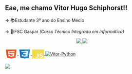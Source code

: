 <h2>Eae, me chamo Vitor Hugo Schiphorst!!</h1>
<p><B>-></B> 📚Estudante 3º ano do Ensino Médio</p>
<p><B>-></B> 👾IFSC Gaspar <I>(Curso Técnico Integrado em Informática)</I></p>

<div align="center">
  <a href="https://github.com/VitorSchiphorst">
  <img height="180em" src="https://github-readme-stats.vercel.app/api?username=VitorSchiphorst&show_icons=true&theme=highcontrast&include_all_commits=true&count_private=true"/>
  <img height="180em" src="https://github-readme-stats.vercel.app/api/top-langs/?username=VitorSchiphorst&layout=compact&langs_count=7&theme=highcontrast"/>
</div>
  
  <div style="display: inline_block"><br>
  <img align="center" alt="Vitor-HTML" height="30" width="40" src="https://raw.githubusercontent.com/devicons/devicon/master/icons/html5/html5-original.svg">
  <img align="center" alt="Vitor-CSS" height="30" width="40" src="https://raw.githubusercontent.com/devicons/devicon/master/icons/css3/css3-original.svg">
  <img align="center" alt="Vitor-Js" height="30" width="40" src="https://raw.githubusercontent.com/devicons/devicon/master/icons/javascript/javascript-plain.svg">
  <img align="center" alt="Vitor-Python" height="30" width="40" src="https://cdn.jsdelivr.net/gh/devicons/devicon/icons/java/java-original.svg">
</div><BR>
  
  <div> 
  <a href="https://instagram.com/vitor_schiphorst" target="_blank"><img src="https://img.shields.io/badge/-Instagram-%23E4405F?style=for-the-badge&logo=instagram&logoColor=white" target="_blank"></a>
